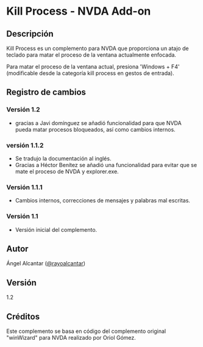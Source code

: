 ﻿# Kill Process - NVDA Add-on

## Descripción

Kill Process es un complemento para NVDA que proporciona un atajo de teclado para matar el proceso de la ventana actualmente enfocada. 

Para matar el proceso de la ventana actual, presiona 'Windows + F4' (modificable desde la categoría kill process en gestos de entrada).

## Registro de cambios
### Versión 1.2

- gracias a Javi domínguez se añadió funcionalidad para que NVDA pueda matar procesos bloqueados, así como cambios internos.

### versión 1.1.2

- Se tradujo la documentación al inglés.
- Gracias a Héctor Benítez se añadió una funcionalidad para evitar que se mate el proceso de NVDA y explorer.exe.

### Versión 1.1.1

- Cambios internos, correcciones de mensajes y palabras mal escritas.

### Versión 1.1

- Versión inicial del complemento.

## Autor

Ángel Alcantar ([@rayoalcantar](https://www.twitter.com/rayoalcantar))

## Versión

1.2

## Créditos

Este complemento se basa en código del complemento original "winWizard" para NVDA realizado por Oriol Gómez.
